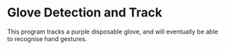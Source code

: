 Glove Detection and Track
=====
This program tracks a purple disposable glove, and will eventually be able to recognise hand gestures.
